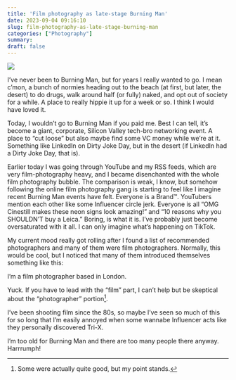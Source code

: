 ```yaml
---
title: 'Film photography as late-stage Burning Man'
date: 2023-09-04 09:16:10
slug: film-photography-as-late-stage-burning-man
categories: ["Photography"]
summary:
draft: false
---
```


![](/img/2023/09/burning-man.jpg)

I’ve never been to Burning Man, but for years I really wanted to go. I mean c’mon, a bunch of normies heading out to the beach (at first, but later, the desert) to do drugs, walk around half (or fully) naked, and opt out of society for a while. A place to really hippie it up for a week or so. I think I would have loved it.

Today, I wouldn’t go to Burning Man if you paid me. Best I can tell, it’s become a giant, corporate, Silicon Valley tech-bro networking event. A place to “cut loose” but also maybe find some VC money while we’re at it. Something like LinkedIn on Dirty Joke Day, but in the desert (if LinkedIn had a Dirty Joke Day, that is).

Earlier today I was going through YouTube and my RSS feeds, which are very film-photography heavy, and I became disenchanted with the whole film photography bubble. The comparison is weak, I know, but somehow following the online film photography gang is starting to feel like I imagine recent Burning Man events have felt. Everyone is a Brand™. YouTubers mention each other like some Influencer circle jerk. Everyone is all “OMG Cinestill makes these neon signs look amazing!” and “10 reasons why you SHOULDN’T buy a Leica.” Boring, is what it is. I’ve probably just become oversaturated with it all. I can only imagine what’s happening on TikTok.

My current mood really got rolling after I found a list of recommended photographers and many of them were film photographers. Normally, this would be cool, but I noticed that many of them introduced themselves something like this:

I’m a film photographer based in London.

Yuck. If you have to lead with the “film” part, I can’t help but be skeptical about the “photographer” portion[^1].

I’ve been shooting film since the 80s, so maybe I’ve seen so much of this for so long that I’m easily annoyed when some wannabe Influencer acts like they personally discovered Tri-X.

I’m too old for Burning Man and there are too many people there anyway. Harrrumph!

[^1]: Some were actually quite good, but my point stands.
